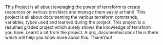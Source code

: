 This Project is all about leveraging the power of terraform to create resources on various providers and manage them easily at hand.
This project is all about documenting the various terraform commands, variables, types used and learned during the project.
This project is a resumed graded project which surely shows the knowledge of terraform you have.
Learnt a lot from the project.
A proj_documented.docx file is there which will help you know more about this.
ThankYou!
